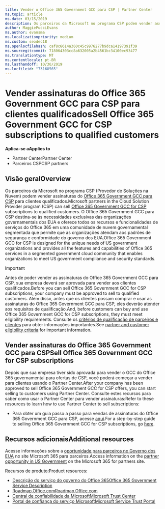 ```yaml
---
title: Vender o Office 365 Government GCC para CSP | Partner Center
ms.topic: article
ms.date: 03/15/2019
description: Os parceiros da Microsoft no programa CSP podem vender assinaturas do Office 365 Government GCC para os clientes qualificados. O GCC do Office 365 governamental para CSP é um pacote de serviços de produtividade em nuvem projetado para os prestadores de serviço Estados Unidos governamentais e governamentais.
author: MaggiePucciEvans
ms.author: evansma
ms.localizationpriority: medium
ms.custom: seodec18
ms.openlocfilehash: caf8c6614a360c45c9976277b9dca14197391f39
ms.sourcegitcommit: 718064303cc8a632005a2b4561bc34100ec93477
ms.translationtype: MT
ms.contentlocale: pt-BR
ms.lasthandoff: 10/30/2019
ms.locfileid: "73168565"
---
```

# <a name="sell-office-365-government-gcc-for-csp-subscriptions-to-qualified-customers"></a><span data-ttu-id="1169b-104">Vender assinaturas do Office 365 Government GCC para CSP para clientes qualificados</span><span class="sxs-lookup"><span data-stu-id="1169b-104">Sell Office 365 Government GCC for CSP subscriptions to qualified customers</span></span>

<span data-ttu-id="1169b-105">**Aplica-se a**</span><span class="sxs-lookup"><span data-stu-id="1169b-105">**Applies to**</span></span>

-  <span data-ttu-id="1169b-106">Partner Center</span><span class="sxs-lookup"><span data-stu-id="1169b-106">Partner Center</span></span>
-  <span data-ttu-id="1169b-107">Parceiros CSP</span><span class="sxs-lookup"><span data-stu-id="1169b-107">CSP partners</span></span>


## <a name="overview"></a><span data-ttu-id="1169b-108">Visão geral</span><span class="sxs-lookup"><span data-stu-id="1169b-108">Overview</span></span>

<span data-ttu-id="1169b-109">Os parceiros da Microsoft no programa CSP (Provedor de Soluções na Nuvem) podem vender assinaturas do [Office 365 Government GCC para CSP](https://www.microsoft.com/microsoft-365/partners/governmentforCSP) para clientes qualificados.</span><span class="sxs-lookup"><span data-stu-id="1169b-109">Microsoft partners in the Cloud Solution Provider program (CSP) can sell [Office 365 Government GCC for CSP](https://www.microsoft.com/microsoft-365/partners/governmentforCSP) subscriptions to qualified customers.</span></span> <span data-ttu-id="1169b-110">O Office 365 Government GCC para CSP destina-se às necessidades exclusivas das organizações governamentais dos EUA e oferece todos os recursos e funcionalidades de serviços do Office 365 em uma comunidade de nuvem governamental segmentada que permite que as organizações atendam aos padrões de segurança e conformidade do governo dos EUA.</span><span class="sxs-lookup"><span data-stu-id="1169b-110">Office 365 Government GCC for CSP is designed for the unique needs of US government organizations and provides all the features and capabilities of Office 365 services in a segmented government cloud community that enables organizations to meet US government compliance and security standards.</span></span> 

>[!IMPORTANT] 
><span data-ttu-id="1169b-111">Antes de poder vender as assinaturas do Office 365 Government GCC para CSP, sua empresa deverá ser aprovada para vender aos clientes qualificados.</span><span class="sxs-lookup"><span data-stu-id="1169b-111">Before you can sell Office 365 Government GCC for CSP subscriptions, your company must be approved to sell to qualified customers.</span></span> <span data-ttu-id="1169b-112">Além disso, antes que os clientes possam comprar e usar as assinaturas do Office 365 Government GCC para CSP, eles deverão atender aos requisitos de qualificação.</span><span class="sxs-lookup"><span data-stu-id="1169b-112">And, before customers can buy and use Office 365 Government GCC for CSP subscriptions, they must meet eligibility requirements.</span></span> <span data-ttu-id="1169b-113">Consulte os [critérios de qualificação de parceiros e clientes](csp-gcc-validate.md) para obter informações importantes.</span><span class="sxs-lookup"><span data-stu-id="1169b-113">See [partner and customer eligibility criteria](csp-gcc-validate.md) for important information.</span></span>


## <a name="sell-office-365-government-gcc-for-csp-subscriptions"></a><span data-ttu-id="1169b-114">Vender assinaturas do Office 365 Government GCC para CSP</span><span class="sxs-lookup"><span data-stu-id="1169b-114">Sell Office 365 Government GCC for CSP subscriptions</span></span>

<span data-ttu-id="1169b-115">Depois que sua empresa tiver sido aprovada para vender o GCC do Office 365 governamental para ofertas de CSP, você poderá começar a vender para clientes usando o Partner Center.</span><span class="sxs-lookup"><span data-stu-id="1169b-115">After your company has been approved to sell Office 365 Government GCC for CSP offers, you can start selling to customers using Partner Center.</span></span> <span data-ttu-id="1169b-116">Consulte estes recursos para saber como usar o Partner Center para vender assinaturas:</span><span class="sxs-lookup"><span data-stu-id="1169b-116">Refer to these resources to learn how to use Partner Center to sell subscriptions:</span></span> 

-   <span data-ttu-id="1169b-117">Para obter um guia passo a passo para vendas de assinaturas do Office 365 Government GCC para CSP, acesse [aqui](https://go.microsoft.com/fwlink/?linkid=2007323).</span><span class="sxs-lookup"><span data-stu-id="1169b-117">For a step-by-step guide to selling Office 365 Government GCC for CSP subscriptions, go [here](https://go.microsoft.com/fwlink/?linkid=2007323).</span></span>  


## <a name="additional-resources"></a><span data-ttu-id="1169b-118">Recursos adicionais</span><span class="sxs-lookup"><span data-stu-id="1169b-118">Additional resources</span></span>

<span data-ttu-id="1169b-119">Acesse informações sobre a [oportunidade para parceiros no Governo dos EUA](https://www.microsoft.com/microsoft-365/partners/governmentforCSP) no site Microsoft 365 para parceiros.</span><span class="sxs-lookup"><span data-stu-id="1169b-119">Access information on the [partner opportunity in US Government](https://www.microsoft.com/microsoft-365/partners/governmentforCSP) on the Microsoft 365 for partners site.</span></span>

<span data-ttu-id="1169b-120">Recursos de produto:</span><span class="sxs-lookup"><span data-stu-id="1169b-120">Product resources:</span></span>

- [<span data-ttu-id="1169b-121">Descrição do serviço do governo do Office 365</span><span class="sxs-lookup"><span data-stu-id="1169b-121">Office 365 Government Service Description</span></span>](https://technet.microsoft.com/library/mt774581.aspx)
- [<span data-ttu-id="1169b-122">Roadmap.Office.com</span><span class="sxs-lookup"><span data-stu-id="1169b-122">Roadmap.Office.com</span></span>](https://products.office.com/business/office-365-roadmap)
- [<span data-ttu-id="1169b-123">Central de confiabilidade da Microsoft</span><span class="sxs-lookup"><span data-stu-id="1169b-123">Microsoft Trust Center</span></span>](https://www.microsoft.com/TrustCenter/)
- [<span data-ttu-id="1169b-124">Portal de confiança do serviço Microsoft</span><span class="sxs-lookup"><span data-stu-id="1169b-124">Microsoft Service Trust Portal</span></span>](https://aka.ms/STP)

